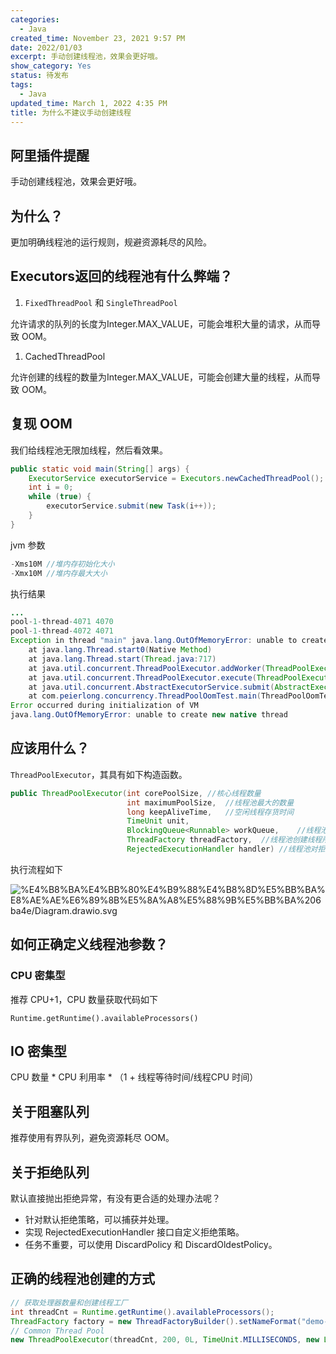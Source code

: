```yaml
---
categories:
  - Java
created_time: November 23, 2021 9:57 PM
date: 2022/01/03
excerpt: 手动创建线程池，效果会更好哦。
show_category: Yes
status: 待发布
tags:
  - Java
updated_time: March 1, 2022 4:35 PM
title: 为什么不建议手动创建线程
---
```



## 阿里插件提醒

手动创建线程池，效果会更好哦。

## 为什么？

更加明确线程池的运行规则，规避资源耗尽的风险。

## **Executors**返回的线程池有什么弊端？

1. `FixedThreadPool` 和 `SingleThreadPool`

允许请求的队列的长度为Integer.MAX_VALUE，可能会堆积大量的请求，从而导致 OOM。

1. CachedThreadPool

允许创建的线程的数量为Integer.MAX_VALUE，可能会创建大量的线程，从而导致 OOM。

## 复现 OOM

我们给线程池无限加线程，然后看效果。

```java
public static void main(String[] args) {
    ExecutorService executorService = Executors.newCachedThreadPool();
    int i = 0;
    while (true) {
        executorService.submit(new Task(i++));
    }
}
```

jvm 参数

```java
-Xms10M //堆内存初始化大小
-Xmx10M //堆内存最大大小
```

执行结果

```java
...
pool-1-thread-4071 4070
pool-1-thread-4072 4071
Exception in thread "main" java.lang.OutOfMemoryError: unable to create new native thread
    at java.lang.Thread.start0(Native Method)
    at java.lang.Thread.start(Thread.java:717)
    at java.util.concurrent.ThreadPoolExecutor.addWorker(ThreadPoolExecutor.java:957)
    at java.util.concurrent.ThreadPoolExecutor.execute(ThreadPoolExecutor.java:1378)
    at java.util.concurrent.AbstractExecutorService.submit(AbstractExecutorService.java:112)
    at com.peierlong.concurrency.ThreadPoolOomTest.main(ThreadPoolOomTest.java:18)
Error occurred during initialization of VM
java.lang.OutOfMemoryError: unable to create new native thread
```

## 应该用什么？

`ThreadPoolExecutor`，其具有如下构造函数。

```java
public ThreadPoolExecutor(int corePoolSize,	//核心线程数量
                          int maximumPoolSize,	//线程池最大的数量
                          long keepAliveTime,	//空闲线程存货时间
                          TimeUnit unit,
                          BlockingQueue<Runnable> workQueue,	//线程池所使用的缓冲队列
                          ThreadFactory threadFactory,	//线程池创建线程所使用的工厂
                          RejectedExecutionHandler handler)	//线程池对拒绝的任务的处理策略
```

执行流程如下

![%E4%B8%BA%E4%BB%80%E4%B9%88%E4%B8%8D%E5%BB%BA%E8%AE%AE%E6%89%8B%E5%8A%A8%E5%88%9B%E5%BB%BA%206ba4e/Diagram.drawio.svg](/notion_images/f75f30a8bfada7913b5ecd0054410163.svg)

## 如何正确定义线程池参数？

### CPU 密集型

推荐 CPU+1，CPU 数量获取代码如下

```
Runtime.getRuntime().availableProcessors()
```

## IO 密集型

CPU 数量 * CPU 利用率 * （1 + 线程等待时间/线程CPU 时间）

## 关于阻塞队列

推荐使用有界队列，避免资源耗尽 OOM。

## 关于拒绝队列

默认直接抛出拒绝异常，有没有更合适的处理办法呢？

- 针对默认拒绝策略，可以捕获并处理。
- 实现 RejectedExecutionHandler 接口自定义拒绝策略。
- 任务不重要，可以使用 DiscardPolicy 和 DiscardOldestPolicy。

## 正确的线程池创建的方式

```java
// 获取处理器数量和创建线程工厂
int threadCnt = Runtime.getRuntime().availableProcessors();
ThreadFactory factory = new ThreadFactoryBuilder().setNameFormat("demo-pool-%d").build();
// Common Thread Pool
new ThreadPoolExecutor(threadCnt, 200, 0L, TimeUnit.MILLISECONDS, new LinkedBlockingQueue<Runnable>(1024), factory, new ThreadPoolExecutor.AbortPolicy());
```